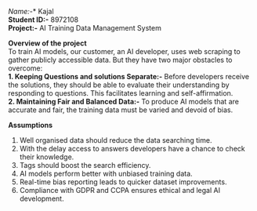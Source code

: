*Name:-** Kajal   
**Student ID:-** 8972108  
**Project:-** AI Training Data Management System  
  
**Overview of the project**  
To train AI models, our customer, an AI developer, uses web scraping to gather publicly accessible data. But they have two major obstacles to overcome:  
**1. Keeping Questions and solutions Separate:-** Before developers receive the solutions, they should be able to evaluate their understanding by responding to questions. This facilitates learning and self-affirmation.  
**2. Maintaining Fair and Balanced Data:-** To produce AI models that are accurate and fair, the training data must be varied and devoid of bias.  
  
**Assumptions**  
1. Well organised data should reduce the data searching time.  
2. With the delay access to answers developers have a chance to check their knowledge.  
3. Tags should boost the search efficiency.  
4. AI models perform better with unbiased training data.  
5. Real-time bias reporting leads to quicker dataset improvements.  
6. Compliance with GDPR and CCPA ensures ethical and legal AI development.  
